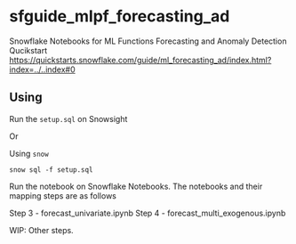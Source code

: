 # sfguide_mlpf_forecasting_ad
Snowflake Notebooks for ML Functions Forecasting and Anomaly Detection Qucikstart
https://quickstarts.snowflake.com/guide/ml_forecasting_ad/index.html?index=../..index#0


## Using 

Run the `setup.sql` on Snowsight

Or 

Using `snow`

```shell
snow sql -f setup.sql
```

Run the notebook on Snowflake Notebooks. The notebooks and their mapping steps are as follows

Step 3 -  forecast_univariate.ipynb
Step 4 -  forecast_multi_exogenous.ipynb

WIP: Other steps.